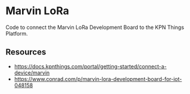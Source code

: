# Marvin LoRa

Code to connect the Marvin LoRa Development Board to the KPN Things Platform.

## Resources

- https://docs.kpnthings.com/portal/getting-started/connect-a-device/marvin
- https://www.conrad.com/p/marvin-lora-development-board-for-iot-048158
